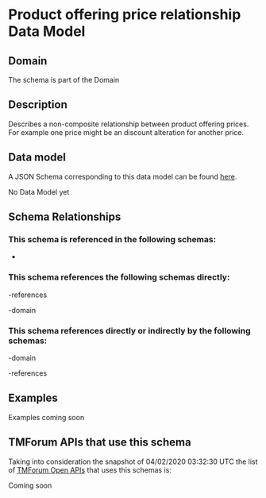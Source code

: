 # Product offering price relationship Data Model

## Domain

The  schema is part of the  Domain

## Description

Describes a non-composite relationship between product offering prices. For example one price might be an discount alteration for another price.

## Data model

A JSON Schema corresponding to this data model can be found
[here](https://github.com/tmforum-rand/schemas/blob/candidates/Product/ProductOfferingPriceRelationship.schema.json).

No Data Model yet

## Schema Relationships

### This schema is referenced in the following schemas:

-

### This schema references the following schemas directly:

-references

-domain

### This schema references directly or indirectly by the following schemas:

-domain

-references



## Examples

Examples coming soon

## TMForum APIs that use this schema

Taking into consideration the snapshot of 04/02/2020 03:32:30 UTC the list of [TMForum Open APIs](https://www.tmforum.org/open-apis/) that uses this schemas is:

Coming soon